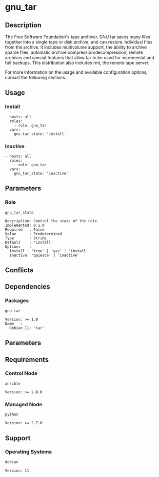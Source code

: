 # gnu_tar

## Description

The Free Software Foundation's tape archiver. GNU tar saves many files together
into a single tape or disk archive, and can restore individual files from the
archive. It includes multivolume support, the ability to archive sparse files,
automatic archive compression/decompression, remote archives and special
features that allow tar to be used for incremental and full backups. This
distribution also includes rmt, the remote tape server.

For more information on the usage and available configuration options,
consult the following sections.

## Usage

### Install

```
- hosts: all
  roles:
    - role: gnu_tar
  vars:
    gnu_tar_state: 'install'
```

### Inactive

```
- hosts: all
  roles:
    - role: gnu_tar
  vars:
    gnu_tar_state: 'inactive'
```

## Parameters

### Role

`gnu_tar_state`

    Description: Control the state of the role.
    Implemented: 0.1.0
    Required   : False
    Value      : Predetermined
    Type       : String
    Default    : 'install'
    Options    :
      Install : 'true' | 'yes' | 'install'
      Inactive: 'quiesce' | 'inactive'

## Conflicts

## Dependencies

### Packages

`gnu-tar`

    Version: >= 1.0
    Name   :
      Debian 11: 'tar'

## Parameters

## Requirements

### Control Node

`ansible`

    Version: >= 2.8.0

### Managed Node

`python`

    Version: >= 2.7.0

## Support

### Operating Systems

`debian`

    Version: 11
